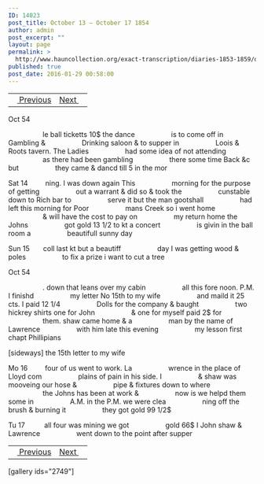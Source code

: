```yaml
---
ID: 14023
post_title: October 13 – October 17 1854
author: admin
post_excerpt: ""
layout: page
permalink: >
  http://www.hauncollection.org/exact-transcription/diaries-1853-1859/october-13-october-17-1854/
published: true
post_date: 2016-01-29 00:58:00
---
```

<table style="width: 100%;" align="center">
<tbody>
<tr>
<td><a href="http://www.hauncollection.org/version-2/diaries-1853-1859/october-10-october-13-1854/"><img src="https://lh3.googleusercontent.com/-EFJpxxNiPNw/VqgtWBCZrMI/AAAAAAAAAFU/WfY4lPFWWkg/s800-Ic42/Soeb-Plain-Arrows-8-10px.png" alt="" width="10" height="10" /> Previous</a></td>
<td style="text-align: right;"><a href="http://www.hauncollection.org/version-2/diaries-1853-1859/october-17-october-23-1854/">Next <img src="https://lh3.googleusercontent.com/-67k0cYlpXHw/VqgtWKz1MXI/AAAAAAAAAFU/k9PW_Piyurk/s800-Ic42/Soeb-Plain-Arrows-5-10px.png" alt="" width="10" height="10" /></a></td>
</tr>
</tbody>
</table>
Oct 54

<span style="margin-left: 70px;">le ball ticketts 10$ the dance
<span style="margin-left: 70px;">is to come off in Gambling &amp;
<span style="margin-left: 70px;">Drinking saloon &amp; to supper in
<span style="margin-left: 70px;">Loois &amp; Roots tavern. The Ladies
<span style="margin-left: 70px;">had some idea of not attending
<span style="margin-left: 70px;">as there had been gambling
<span style="margin-left: 70px;">there some time Back &amp;c but
<span style="margin-left: 70px;">they came &amp; dancd till 5 in the mor</span></span></span></span></span></span></span></span>

Sat 14         ning. I was down again This
<span style="margin-left: 70px;">morning for the purpose of getting
<span style="margin-left: 70px;">out a warrant &amp; did so &amp; took the
<span style="margin-left: 70px;">cunstable down to Rich bar to
<span style="margin-left: 70px;">serve it but the man gootshall
<span style="margin-left: 70px;">had left this morning for Poor
<span style="margin-left: 70px;">mans Creek so i went home
<span style="margin-left: 70px;">&amp; will have the cost to pay on
<span style="margin-left: 70px;">my return home the Johns
<span style="margin-left: 70px;">got gold 13 1/2 to kt a concert
<span style="margin-left: 70px;">is givin in the ball room a
<span style="margin-left: 70px;">beautifull sunny day</span></span></span></span></span></span></span></span></span></span></span>

Sun 15       coll last kt but a beautiff
<span style="margin-left: 70px;">day I was getting wood &amp; poles
<span style="margin-left: 70px;">to fix a prize i want to cut a tree</span></span>

Oct 54

<span style="margin-left: 70px;">. down that leans over my cabin
<span style="margin-left: 70px;">all this fore noon. P.M. I finishd
<span style="margin-left: 70px;">my letter No 15th to my wife
<span style="margin-left: 70px;">and maild it 25 cts. I paid 12 1/4
<span style="margin-left: 70px;">Dolls for the company &amp; baught
<span style="margin-left: 70px;">two hickrey shirts one for John
<span style="margin-left: 70px;">&amp; one for myself paid 2$ for
<span style="margin-left: 70px;">them. shaw came home &amp; a
<span style="margin-left: 70px;">man by the name of Lawrence
<span style="margin-left: 70px;">with him late this evening
<span style="margin-left: 70px;">my lesson first chapt Phillipians</span></span></span></span></span></span></span></span></span></span></span>

[sideways]
the 15th letter to my wife

Mo 16         four of us went to work. La
<span style="margin-left: 70px;">wrence in the place of Lloyd com
<span style="margin-left: 70px;">plains of pain in his side. I
<span style="margin-left: 70px;">&amp; shaw was mooveing our hose &amp;
<span style="margin-left: 70px;">pipe &amp; fixtures down to where
<span style="margin-left: 70px;">the Johns has been at work &amp;
<span style="margin-left: 70px;">now is we helpd them some in
<span style="margin-left: 70px;">A.M. in the P.M. we were clea
<span style="margin-left: 70px;">ning off the brush &amp; burning it
<span style="margin-left: 70px;">they got gold 99 1/2$</span></span></span></span></span></span></span></span></span>

Tu 17          all four was mining we got
<span style="margin-left: 70px;">gold 66$ I John shaw &amp; Lawrence
<span style="margin-left: 70px;">went down to the point after supper</span></span>
<table style="width: 100%;" align="center">
<tbody>
<tr>
<td><a href="http://www.hauncollection.org/version-2/diaries-1853-1859/october-10-october-13-1854/"><img src="https://lh3.googleusercontent.com/-EFJpxxNiPNw/VqgtWBCZrMI/AAAAAAAAAFU/WfY4lPFWWkg/s800-Ic42/Soeb-Plain-Arrows-8-10px.png" alt="" width="10" height="10" /> Previous</a></td>
<td style="text-align: right;"><a href="http://www.hauncollection.org/version-2/diaries-1853-1859/october-17-october-23-1854/">Next <img src="https://lh3.googleusercontent.com/-67k0cYlpXHw/VqgtWKz1MXI/AAAAAAAAAFU/k9PW_Piyurk/s800-Ic42/Soeb-Plain-Arrows-5-10px.png" alt="" width="10" height="10" /></a></td>
</tr>
</tbody>
</table>
[gallery ids="2749"]